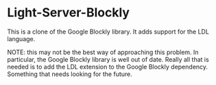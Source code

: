 # Light-Server-Blockly

This is a clone of the Google Blockly library.  It adds support for the LDL language.

NOTE: this may not be the best way of approaching this problem.  In particular, the Google Blockly library is well out of date.  Really all that is needed is to add the LDL extension to the Google Blockly dependency.  Something that needs looking for the future.

